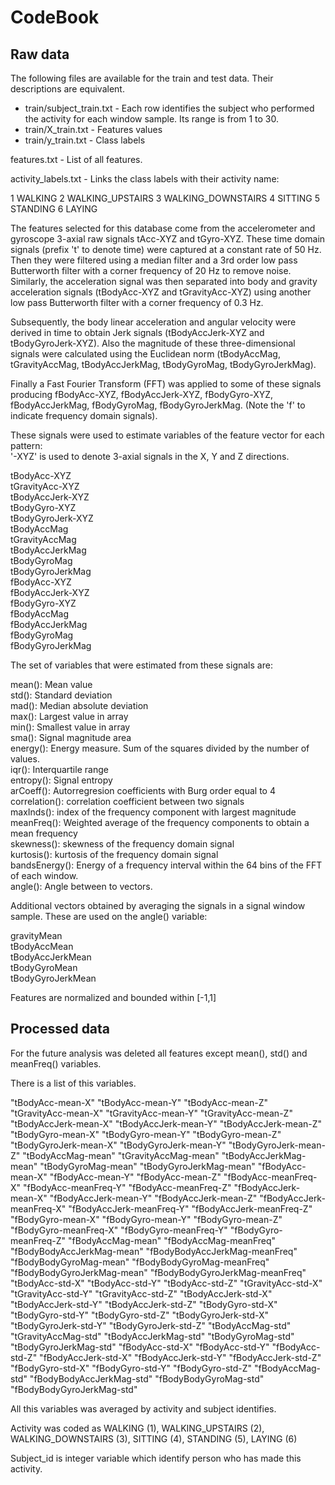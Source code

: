 CodeBook
========
Raw data
--------

The following files are available for the train and test data. Their descriptions are equivalent. 

  * train/subject_train.txt - Each row identifies the subject who performed the activity for each window sample. Its range is from 1 to 30.
  * train/X_train.txt - Features values
  * train/y_train.txt - Class labels

features.txt - List of all features.

activity_labels.txt - Links the class labels with their activity name:
  
  1 WALKING
  2 WALKING_UPSTAIRS
  3 WALKING_DOWNSTAIRS
  4 SITTING
  5 STANDING
  6 LAYING

The features selected for this database come from the accelerometer and gyroscope 3-axial raw signals tAcc-XYZ and tGyro-XYZ. These time domain signals (prefix 't' to denote time) were captured at a constant rate of 50 Hz. Then they were filtered using a median filter and a 3rd order low pass Butterworth filter with a corner frequency of 20 Hz to remove noise. Similarly, the acceleration signal was then separated into body and gravity acceleration signals (tBodyAcc-XYZ and tGravityAcc-XYZ) using another low pass Butterworth filter with a corner frequency of 0.3 Hz. 

Subsequently, the body linear acceleration and angular velocity were derived in time to obtain Jerk signals (tBodyAccJerk-XYZ and tBodyGyroJerk-XYZ). Also the magnitude of these three-dimensional signals were calculated using the Euclidean norm (tBodyAccMag, tGravityAccMag, tBodyAccJerkMag, tBodyGyroMag, tBodyGyroJerkMag). 

Finally a Fast Fourier Transform (FFT) was applied to some of these signals producing fBodyAcc-XYZ, fBodyAccJerk-XYZ, fBodyGyro-XYZ, fBodyAccJerkMag, fBodyGyroMag, fBodyGyroJerkMag. (Note the 'f' to indicate frequency domain signals). 

These signals were used to estimate variables of the feature vector for each pattern:  
'-XYZ' is used to denote 3-axial signals in the X, Y and Z directions.

tBodyAcc-XYZ  
tGravityAcc-XYZ  
tBodyAccJerk-XYZ  
tBodyGyro-XYZ  
tBodyGyroJerk-XYZ  
tBodyAccMag  
tGravityAccMag  
tBodyAccJerkMag  
tBodyGyroMag  
tBodyGyroJerkMag  
fBodyAcc-XYZ  
fBodyAccJerk-XYZ  
fBodyGyro-XYZ  
fBodyAccMag  
fBodyAccJerkMag  
fBodyGyroMag  
fBodyGyroJerkMag  

The set of variables that were estimated from these signals are: 

mean(): Mean value  
std(): Standard deviation  
mad(): Median absolute deviation  
max(): Largest value in array  
min(): Smallest value in array  
sma(): Signal magnitude area  
energy(): Energy measure. Sum of the squares divided by the number of values.   
iqr(): Interquartile range   
entropy(): Signal entropy  
arCoeff(): Autorregresion coefficients with Burg order equal to 4  
correlation(): correlation coefficient between two signals  
maxInds(): index of the frequency component with largest magnitude  
meanFreq(): Weighted average of the frequency components to obtain a mean frequency  
skewness(): skewness of the frequency domain signal   
kurtosis(): kurtosis of the frequency domain signal  
bandsEnergy(): Energy of a frequency interval within the 64 bins of the FFT of each window.  
angle(): Angle between to vectors.  

Additional vectors obtained by averaging the signals in a signal window sample. These are used on the angle() variable:

gravityMean  
tBodyAccMean  
tBodyAccJerkMean  
tBodyGyroMean  
tBodyGyroJerkMean  

Features are normalized and bounded within [-1,1]

Processed data
--------------

For the future analysis was deleted all features except mean(), std() and meanFreq() variables. 

There is a list of this variables.

"tBodyAcc-mean-X"
"tBodyAcc-mean-Y"
"tBodyAcc-mean-Z"
"tGravityAcc-mean-X"
"tGravityAcc-mean-Y"
"tGravityAcc-mean-Z"
"tBodyAccJerk-mean-X"
"tBodyAccJerk-mean-Y"
"tBodyAccJerk-mean-Z"
"tBodyGyro-mean-X"
"tBodyGyro-mean-Y"
"tBodyGyro-mean-Z"
"tBodyGyroJerk-mean-X"
"tBodyGyroJerk-mean-Y"
"tBodyGyroJerk-mean-Z"
"tBodyAccMag-mean"
"tGravityAccMag-mean"
"tBodyAccJerkMag-mean"
"tBodyGyroMag-mean"
"tBodyGyroJerkMag-mean"
"fBodyAcc-mean-X"
"fBodyAcc-mean-Y"
"fBodyAcc-mean-Z"
"fBodyAcc-meanFreq-X"
"fBodyAcc-meanFreq-Y"
"fBodyAcc-meanFreq-Z"
"fBodyAccJerk-mean-X"
"fBodyAccJerk-mean-Y"
"fBodyAccJerk-mean-Z"
"fBodyAccJerk-meanFreq-X"
"fBodyAccJerk-meanFreq-Y"
"fBodyAccJerk-meanFreq-Z"
"fBodyGyro-mean-X"
"fBodyGyro-mean-Y"
"fBodyGyro-mean-Z"
"fBodyGyro-meanFreq-X"
"fBodyGyro-meanFreq-Y"
"fBodyGyro-meanFreq-Z"
"fBodyAccMag-mean"
"fBodyAccMag-meanFreq"
"fBodyBodyAccJerkMag-mean"
"fBodyBodyAccJerkMag-meanFreq"
"fBodyBodyGyroMag-mean"
"fBodyBodyGyroMag-meanFreq"
"fBodyBodyGyroJerkMag-mean"
"fBodyBodyGyroJerkMag-meanFreq"
"tBodyAcc-std-X"
"tBodyAcc-std-Y"
"tBodyAcc-std-Z"
"tGravityAcc-std-X"
"tGravityAcc-std-Y"
"tGravityAcc-std-Z"
"tBodyAccJerk-std-X"
"tBodyAccJerk-std-Y"
"tBodyAccJerk-std-Z"
"tBodyGyro-std-X"
"tBodyGyro-std-Y"
"tBodyGyro-std-Z"
"tBodyGyroJerk-std-X"
"tBodyGyroJerk-std-Y"
"tBodyGyroJerk-std-Z"
"tBodyAccMag-std"
"tGravityAccMag-std"
"tBodyAccJerkMag-std"
"tBodyGyroMag-std"
"tBodyGyroJerkMag-std"
"fBodyAcc-std-X"
"fBodyAcc-std-Y"
"fBodyAcc-std-Z"
"fBodyAccJerk-std-X"
"fBodyAccJerk-std-Y"
"fBodyAccJerk-std-Z"
"fBodyGyro-std-X"
"fBodyGyro-std-Y"
"fBodyGyro-std-Z"
"fBodyAccMag-std"
"fBodyBodyAccJerkMag-std"
"fBodyBodyGyroMag-std"
"fBodyBodyGyroJerkMag-std"

All this variables was averaged by activity and subject identifies.

Activity was coded as WALKING (1), WALKING_UPSTAIRS (2), WALKING_DOWNSTAIRS (3), SITTING (4), STANDING (5), LAYING (6)

Subject_id is integer variable which identify person who has made this activity.


